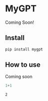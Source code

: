 MyGPT
================

<!-- WARNING: THIS FILE WAS AUTOGENERATED! DO NOT EDIT! -->

Coming Soon!

## Install

``` sh
pip install mygpt
```

## How to use

Coming soon

``` python
1+1
```

    2
